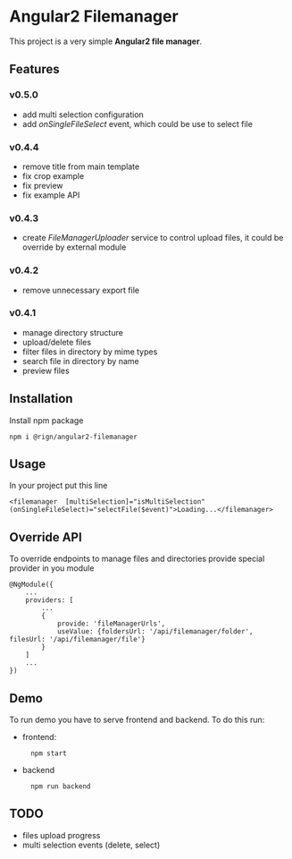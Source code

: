# Angular2 Filemanager

This project is a very simple __Angular2 file manager__.

## Features

### v0.5.0

* add multi selection configuration
* add _onSingleFileSelect_ event, which could be use to select file

### v0.4.4

* remove title from main template
* fix crop example
* fix preview
* fix example API

### v0.4.3

* create _FileManagerUploader_ service to control upload files, it could be override by external module

### v0.4.2

* remove unnecessary export file

### v0.4.1

* manage directory structure
* upload/delete files 
* filter files in directory by mime types
* search file in directory by name
* preview files

## Installation

Install npm package

    npm i @rign/angular2-filemanager

## Usage
  
In your project put this line
  
    <filemanager  [multiSelection]="isMultiSelection" (onSingleFileSelect)="selectFile($event)">Loading...</filemanager>

## Override API

To override endpoints to manage files and directories provide special provider in you module

    @NgModule({
        ...
        providers: [
            ...
            {
                provide: 'fileManagerUrls',
                useValue: {foldersUrl: '/api/filemanager/folder', filesUrl: '/api/filemanager/file'}
            }
        ]
        ...
    })

## Demo

To run demo you have to serve frontend and backend. To do this run:

* frontend:
    
        npm start
    
* backend

        npm run backend

## TODO

* files upload progress
* multi selection events (delete, select)